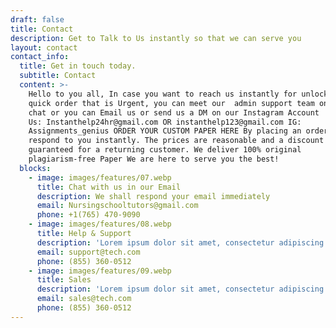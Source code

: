 ```yaml
---
draft: false
title: Contact
description: Get to Talk to Us instantly so that we can serve you
layout: contact
contact_info:
  title: Get in touch today.
  subtitle: Contact
  content: >-
    Hello to you all, In case you want to reach us instantly for unlock or for
    quick order that is Urgent, you can meet our  admin support team on live
    chat or you can Email us or send us a DM on our Instagram Account   Email
    Us: Instanthelp24hr@gmail.com OR instanthelp123@gmail.com IG:
    Assignments_genius ORDER YOUR CUSTOM PAPER HERE By placing an order we will
    respond to you instantly. The prices are reasonable and a discount is
    guaranteed for a returning customer. We deliver 100% original
    plagiarism-free Paper We are here to serve you the best!
  blocks:
    - image: images/features/07.webp
      title: Chat with us in our Email
      description: We shall respond your email immediately
      email: Nursingschooltutors@gmail.com
      phone: +1(765) 470-9090
    - image: images/features/08.webp
      title: Help & Support
      description: 'Lorem ipsum dolor sit amet, consectetur adipiscing elit. Duis risus dui.'
      email: support@tech.com
      phone: (855) 360-0512
    - image: images/features/09.webp
      title: Sales
      description: 'Lorem ipsum dolor sit amet, consectetur adipiscing elit. Duis risus dui.'
      email: sales@tech.com
      phone: (855) 360-0512
---
```


